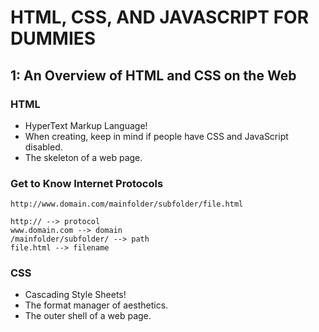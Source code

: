 # HTML, CSS, AND JAVASCRIPT FOR DUMMIES

## 1: An Overview of HTML and CSS on the Web

### HTML

- HyperText Markup Language!
- When creating, keep in mind if people have CSS and JavaScript disabled.
- The skeleton of a web page.

### Get to Know Internet Protocols

```
http://www.domain.com/mainfolder/subfolder/file.html

http:// --> protocol
www.domain.com --> domain
/mainfolder/subfolder/ --> path
file.html --> filename
```

### CSS

- Cascading Style Sheets!
- The format manager of aesthetics.
- The outer shell of a web page.
